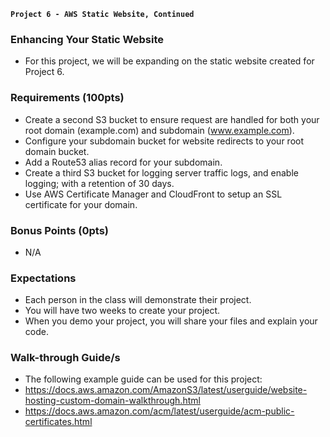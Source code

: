 **`Project 6 - AWS Static Website, Continued`**

### Enhancing Your Static Website
- For this project, we will be expanding on the static website created for Project 6.

### Requirements (100pts)
- Create a second S3 bucket to ensure request are handled for both your root domain (example.com) and subdomain (www.example.com).
- Configure your subdomain bucket for website redirects to your root domain bucket.
- Add a Route53 alias record for your subdomain.
- Create a third S3 bucket for logging server traffic logs, and enable logging; with a retention of 30 days.
- Use AWS Certificate Manager and CloudFront to setup an SSL certificate for your domain.

### Bonus Points (0pts)
- N/A

### Expectations
- Each person in the class will demonstrate their project.
- You will have two weeks to create your project.
- When you demo your project, you will share your files and explain your code.

### Walk-through Guide/s
- The following example guide can be used for this project:
- https://docs.aws.amazon.com/AmazonS3/latest/userguide/website-hosting-custom-domain-walkthrough.html
- https://docs.aws.amazon.com/acm/latest/userguide/acm-public-certificates.html
